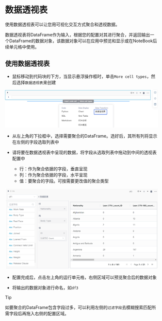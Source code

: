 # 数据透视表

使用数据透视表可以让您用可视化交互方式聚合和透视数据。

数据透视表将DataFrame作为输入，根据您的配置对其进行聚合，并返回输出一个DataFrame的数据对象，该数据对象可以在应用中预览和显示或在NoteBook后续单元格中使用。



## 使用数据透视表

- 鼠标移动到代码块的下方，当显示悬浮操作框时，单击`More cell types`，然后选择`数据透视表`来创建
  
![图 17](../images/new%20datatrans.png)  

- 从左上角的下拉框中，选择需要聚合的DataFrame。选好后，其所有列将显示在左侧的字段选取列表中

- 请将要在数据透视表中呈现的数据，将字段从选取列表中拖动到中间的透视表配置中
  - 行：作为聚合依据的字段，垂直呈现
  - 列：作为聚合依据的字段，水平呈现
  - 值：要聚合的字段。可按需要更改值的聚合类型
 
![图 1](../images/pivot%E6%93%8D%E4%BD%9C.png)  

- 配置完成后，点击左上角的运行单元格，右侧区域可以预览聚合后的数据对象

- 将输出的数据对象进行命名，如`df3`

> [!Tip]
> 如要聚合的DataFrame包含字段过多，可以利用左侧的`过滤字段`去模糊搜索匹配所需字段后再拖入右侧的配置区域。


